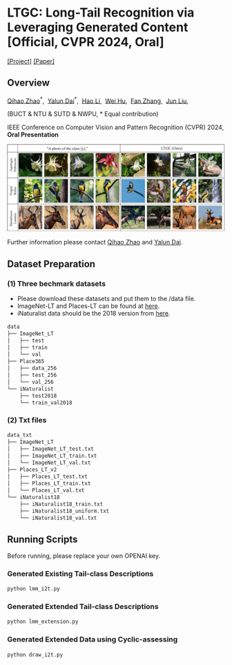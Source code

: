 # LTGC: Long-Tail Recognition via Leveraging Generated Content [Official, CVPR 2024, Oral]
[[Project]](https://github.com/ltgccode/LTGC-Long-Tail-Recognition-via-Leveraging-Generated-Content) [[Paper]](https://arxiv.org/pdf/2403.05854.pdf)

## Overview
[Qihao Zhao](https://scholar.google.com/citations?hl=zh-CN&user=sECb19EAAAAJ)<sup>\*</sup>,&nbsp; [Yalun Dai](https://github.com/dialogueeeeee)<sup>\*</sup>,&nbsp; [Hao Li](https://scholar.google.com/citations?user=4dokjDoAAAAJ),&nbsp; [Wei Hu](https://scholar.google.com/citations?user=ACJickwAAAAJ),&nbsp; [Fan Zhang](https://scholar.google.com/citations?user=CujOi1kAAAAJ),&nbsp; [Jun Liu](https://scholar.google.com/citations?user=Q5Ild8UAAAAJ),&nbsp; 

(BUCT & NTU & SUTD & NWPU, \* Equal contribution)

IEEE Conference on Computer Vision and Pattern Recognition (CVPR) 2024, **Oral Presentation**

<img src='./vis_01_github.jpeg' width=900>

Further information please contact [Qihao Zhao](https://fistyee.github.io/) and [Yalun Dai](https://github.com/dialogueeeeee).

## Dataset Preparation

### (1) Three bechmark datasets
- Please download these datasets and put them to the /data file.
- ImageNet-LT and Places-LT can be found at [here](https://drive.google.com/drive/u/0/folders/1j7Nkfe6ZhzKFXePHdsseeeGI877Xu1yf).
- iNaturalist data should be the 2018 version from [here](https://github.com/visipedia/inat_comp).

```
data
├── ImageNet_LT
│   ├── test
│   ├── train
│   └── val
├── Place365
│   ├── data_256
│   ├── test_256
│   └── val_256
└── iNaturalist 
    ├── test2018
    └── train_val2018
```

### (2) Txt files
```
data_txt
├── ImageNet_LT
│   ├── ImageNet_LT_test.txt
│   ├── ImageNet_LT_train.txt
│   └── ImageNet_LT_val.txt
├── Places_LT_v2
│   ├── Places_LT_test.txt
│   ├── Places_LT_train.txt
│   └── Places_LT_val.txt
└── iNaturalist18
    ├── iNaturalist18_train.txt
    ├── iNaturalist18_uniform.txt
    └── iNaturalist18_val.txt 
```

## Running Scripts
Before running, please replace your own OPENAI key.

### Generated Existing Tail-class Descriptions
``` bash
python lmm_i2t.py
```

### Generated Extended Tail-class Descriptions 
``` bash
python lmm_extension.py
```

### Generated Extended Data using Cyclic-assessing
``` bash
python draw_i2t.py
```
